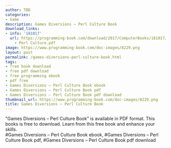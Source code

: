 ```yaml
---
author: TBD
categories:
- Game
description: Games Diversions – Perl Culture Book
download_links:
- info: '181017'
  url: https://programming-book.com/download/2017/ComputerBooks/181017/Games Diversions
    - Perl Culture.pdf
image: https://www.programming-book.com/doc-images/8229.png
layout: post
permalink: /games-diversions-perl-culture-book.html
tags:
- free book download
- free pdf download
- free programming ebook
- pdf free
- Games Diversions – Perl Culture Book ebook
- Games Diversions – Perl Culture Book pdf
- Games Diversions – Perl Culture Book pdf download
thumbnail_url: https://www.programming-book.com/doc-images/8229.png
title: Games Diversions – Perl Culture Book
---
```


 
<div class="item-desc text-justify">
  "Games Diversions – Perl Culture Book" is available in PDF format. This books is free to download. Learn from this free book and enhance your skills.
  <br>
  #Games Diversions – Perl Culture Book ebook, #Games Diversions – Perl Culture Book pdf, #Games Diversions – Perl Culture Book pdf download
</div>